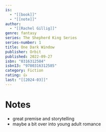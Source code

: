 ```yaml
---
is:
  - "[[book]]"
  - "[[note]]"
author:
  - "[[Rachel Gillig]]"
genre: fantasy
series: The Shepherd King Series
series-number: 1
title: One Dark Window
publisher: Orbit
published: 2022-09-27
isbn: "0316312584"
isbn13: "9780316312585"
category: Fiction
rating: 👍
last: "[[2024-03]]"
---
```

# Notes
- great premise and storytelling
- maybe a bit over into young adult romance
